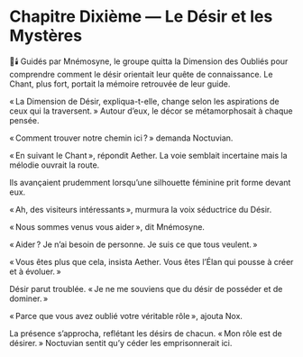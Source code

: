 # Chapitre Dixième — Le Désir et les Mystères
🌙🕯️
Guidés par Mnémosyne, le groupe quitta la Dimension des Oubliés pour comprendre comment le désir orientait leur quête de connaissance. Le Chant, plus fort, portait la mémoire retrouvée de leur guide.

« La Dimension de Désir, expliqua-t-elle, change selon les aspirations de ceux qui la traversent. » Autour d’eux, le décor se métamorphosait à chaque pensée.

« Comment trouver notre chemin ici ? » demanda Noctuvian.

« En suivant le Chant », répondit Aether. La voie semblait incertaine mais la mélodie ouvrait la route.

Ils avançaient prudemment lorsqu’une silhouette féminine prit forme devant eux.

« Ah, des visiteurs intéressants », murmura la voix séductrice du Désir.

« Nous sommes venus vous aider », dit Mnémosyne.

« Aider ? Je n’ai besoin de personne. Je suis ce que tous veulent. »

« Vous êtes plus que cela, insista Aether. Vous êtes l’Élan qui pousse à créer et à évoluer. »

Désir parut troublée. « Je ne me souviens que du désir de posséder et de dominer. »

« Parce que vous avez oublié votre véritable rôle », ajouta Nox.

La présence s’approcha, reflétant les désirs de chacun. « Mon rôle est de désirer. » Noctuvian sentit qu’y céder les emprisonnerait ici.
